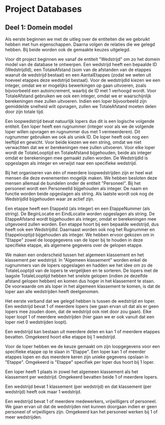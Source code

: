 # Project Databases
## Deel 1: Domein model
Als eerste beginnen we met de uitleg over de entiteiten die we gebruikt hebben met hun eigenschappen. Daarna volgen de relaties die we gelegd hebben. Bij beide worden ook de gemaakte keuzes uitgelegd. 

Voor dit project beginnen we vanaf de entiteit "Wedstrijd" om zo het domein model van de database te ontwerpen. Een wedstrijd heeft een bepaalde ID (WedstrijdId), een TotaleAfstand (som van de afstanden van de etappes waaruit de wedstrijd bestaat) en een AantalEtappes (zodat we weten uit hoeveel etappes deze wedstrijd bestaat). Voor de wedstrijdId kiezen we een integer, omdat we er mogelijks bewerkingen op gaan uitvoeren, zoals bijvoorbeeld een autoincrement, waarbij de ID met 1 verhoogd wordt. Voor TotaleAfstand gebruiken we ook een integer, omdat we er waarschijnlijk berekeningen mee zullen uitvoeren. Indien een loper bijvoorbeeld zijn gemiddelde snelheid wilt opvragen, zullen we TotaleAfstand moeten delen door zijn totale tijd. 

Een loopwedstrijd bevat natuurlijk lopers dus dit is een logische volgende entiteit. Een loper heeft een rugnummer (integer voor als we de volgende loper willen opvragen en rugnummer dus met 1 vermeerderen). Dit rugnummer gebruiken we ook als uniek ID. De loper heeft ook nog een leeftijd en gewicht. Voor beide kiezen we een string, omdat we niet verwachten dat we er berekeningen mee zullen uitvoeren. Voor elke loper wordt de TotaleLooptijd en TotaleAfstand bijgehouden, beide als integer omdat er berekeningen mee gemaakt zullen worden. De WedstrijdId is opgeslagen als integer en verwijst naar een specifieke wedstrijd.

Bij het organiseren van één of meerdere loopwedstrijden zijn er heel wat mensen die deze evenementen mogelijk maken. We hebben besloten deze mensen allemaal de bundelen onder de entiteit "Personeel". Bij het personeel wordt een PersoneelId bijgehouden als integer. De naam en functie worden beide opgeslagen als string. Als laatste wordt ook nog de WedstrijdId bijgehouden waar ze actief zijn. 

Een etappe heeft een EtappeId (als integer) en een EtappeNummer (als string). De BeginLocatie en EindLocatie worden opgeslagen als string. De EtappeAfstand wordt bijgehouden als integer, omdat er berekeningen mee uitgevoerd zullen worden. Een etappe hoort bij een bepaalde wedstrijd, dus heeft ook een WedstrijdId. Daarnaast worden ook nog het Rugnummer en Etappelooptijd bijgehouden als integer. We hebben ervoor gekozen om in "Etappe" zowel de loopgegevens van de loper bij te houden in deze specifieke etappe, als algemene gegevens over de gelopen etappe. 

We maken een onderscheid tussen het algemeen klassement en het klassement per wedstrijd. In "Algemeen klassement" worden enkel de rugnummers van de lopers opgeslagen en hadden we het idee om zo de TotaleLooptijd van de lopers te vergelijken en te sorteren. De lopers met de laagste TotaleLooptijd hebben het snelste gelopen (indien ze dezelfde afstand gelopen hebben) en komen dus hoger in het klassement te staan. De voorwaarde om als loper in het algemeen klassement te komen, is dat de loper aan alle wedstrijden heeft deelgenomen. 

Het eerste verband dat we gelegd hebben is tussen de wedstrijd en loper. Een wedstrijd bevat 1 of meerdere lopers (we gaan ervan uit dat als er geen lopers mee zouden doen, dat de wedstrijd ook niet door zou gaan). Elke loper loopt 1 of meerdere wedstrijden (hier gaan we er ook vanuit dat een loper niet 0 wedstrijden loopt). 

Een wedstrijd kan bestaan uit meerdere delen en kan 1 of meerdere etappes bevatten. Omgekeerd hoort elke etappe bij 1 wedstrijd. 

Voor de loper hebben we de keuze gemaakt om zijn loopgegevens voor een specifieke etappe op te slaan in "Etappe". Een loper kan 1 of meerder etappes lopen en dus meerdere keren zijn unieke gegevens opslaan in "Etappe". Omgekeerd is "Etappe" specifiek per loper dus hoort bij 1 loper. 

Een loper heeft 1 plaats in zowel het algemeen klassement als het klassement per wedstrijd. Omgekeerd bevatten beide 1 of meerdere lopers. 

Een wedstrijd bevat 1 klassement (per wedstrijd) en dat klassement (per wedstrijd) heeft ook maar 1 wedstrijd. 

Een wedstrijd bevat 1 of meerdere medewerkers, vrijwilligers of personeel. We gaan ervan uit dat de wedstrijden niet kunnen doorgaan indien er geen personeel of vrijwilligers zijn. Omgekeerd kan het personeel werken bij 1 of meer wedstrijden. 
